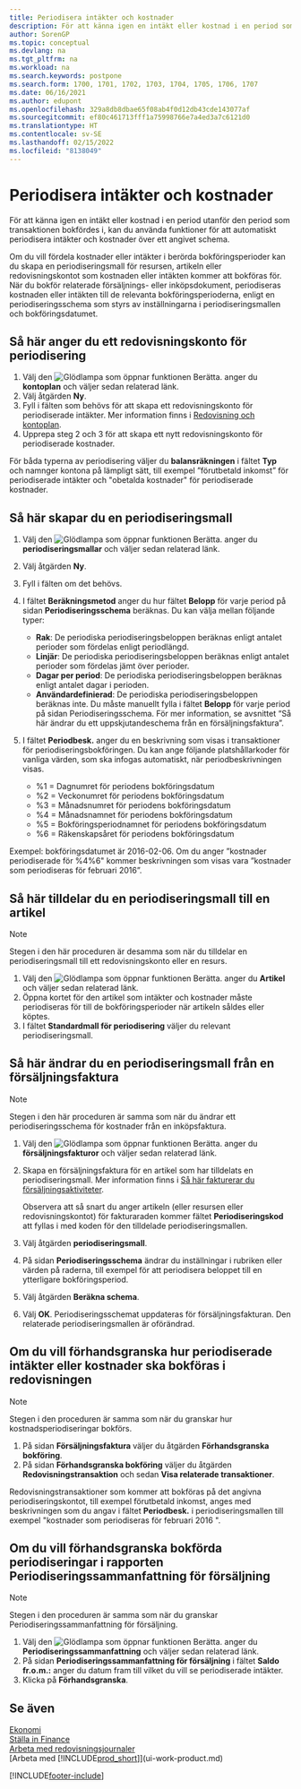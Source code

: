 ```yaml
---
title: Periodisera intäkter och kostnader
description: För att känna igen en intäkt eller kostnad i en period som transaktionen inte bokfördes i, kan du använda funktioner för att automatiskt periodisera eller skjuta upp dem över ett angivet schema.
author: SorenGP
ms.topic: conceptual
ms.devlang: na
ms.tgt_pltfrm: na
ms.workload: na
ms.search.keywords: postpone
ms.search.form: 1700, 1701, 1702, 1703, 1704, 1705, 1706, 1707
ms.date: 06/16/2021
ms.author: edupont
ms.openlocfilehash: 329a8db8dbae65f08ab4f0d12db43cde143077af
ms.sourcegitcommit: ef80c461713fff1a75998766e7a4ed3a7c6121d0
ms.translationtype: HT
ms.contentlocale: sv-SE
ms.lasthandoff: 02/15/2022
ms.locfileid: "8138049"
---
```

# <a name="defer-revenues-and-expenses"></a>Periodisera intäkter och kostnader

För att känna igen en intäkt eller kostnad i en period utanför den period som transaktionen bokfördes i, kan du använda funktioner för att automatiskt periodisera intäkter och kostnader över ett angivet schema.

Om du vill fördela kostnader eller intäkter i berörda bokföringsperioder kan du skapa en periodiseringsmall för resursen, artikeln eller redovisningskontot som kostnaden eller intäkten kommer att bokföras för. När du bokför relaterade försäljnings- eller inköpsdokument, periodiseras kostnaden eller intäkten till de relevanta bokföringsperioderna, enligt en periodiseringsschema som styrs av inställningarna i periodiseringsmallen och bokföringsdatumet.

## <a name="to-set-up-a-gl-account-for-deferral"></a>Så här anger du ett redovisningskonto för periodisering

1. Välj den ![Glödlampa som öppnar funktionen Berätta.](media/ui-search/search_small.png "Berätta vad du vill göra") anger du **kontoplan** och väljer sedan relaterad länk.
2. Välj åtgärden **Ny**.
3. Fyll i fälten som behövs för att skapa ett redovisningskonto för periodiserade intäkter. Mer information finns i [Redovisning och kontoplan](finance-general-ledger.md).
4. Upprepa steg 2 och 3 för att skapa ett nytt redovisningskonto för periodiserade kostnader.

För båda typerna av periodisering väljer du **balansräkningen** i fältet **Typ** och namnger kontona på lämpligt sätt, till exempel ”förutbetald inkomst” för periodiserade intäkter och "obetalda kostnader" för periodiserade kostnader.

## <a name="to-set-up-a-deferral-template"></a>Så här skapar du en periodiseringsmall

1. Välj den ![Glödlampa som öppnar funktionen Berätta.](media/ui-search/search_small.png "Berätta vad du vill göra") anger du **periodiseringsmallar** och väljer sedan relaterad länk.
2. Välj åtgärden **Ny**.
3. Fyll i fälten om det behövs.
4. I fältet **Beräkningsmetod** anger du hur fältet **Belopp** för varje period på sidan **Periodiseringsschema** beräknas. Du kan välja mellan följande typer:

   * **Rak**: De periodiska periodiseringsbeloppen beräknas enligt antalet perioder som fördelas enligt periodlängd.
   * **Linjär**: De periodiska periodiseringsbeloppen beräknas enligt antalet perioder som fördelas jämt över perioder.
   * **Dagar per period**: De periodiska periodiseringsbeloppen beräknas enligt antalet dagar i perioden.
   * **Användardefinierad**: De periodiska periodiseringsbeloppen beräknas inte. Du måste manuellt fylla i fältet **Belopp** för varje period på sidan Periodiseringsschema. För mer information, se avsnittet “Så här ändrar du ett uppskjutandeschema från en försäljningsfaktura”.
5. I fältet **Periodbesk.** anger du en beskrivning som visas i transaktioner för periodiseringsbokföringen. Du kan ange följande platshållarkoder för vanliga värden, som ska infogas automatiskt, när periodbeskrivningen visas.

   * %1 = Dagnumret för periodens bokföringsdatum
   * %2 = Veckonumret för periodens bokföringsdatum
   * %3 = Månadsnumret för periodens bokföringsdatum
   * %4 = Månadsnamnet för periodens bokföringsdatum
   * %5 = Bokföringsperiodnamnet för periodens bokföringsdatum
   * %6 = Räkenskapsåret för periodens bokföringsdatum

Exempel: bokföringsdatumet är 2016-02-06. Om du anger ”kostnader periodiserade för %4%6" kommer beskrivningen som visas vara ”kostnader som periodiseras för februari 2016”.

## <a name="to-assign-a-deferral-template-to-an-item"></a>Så här tilldelar du en periodiseringsmall till en artikel

> [!NOTE]  
> Stegen i den här proceduren är desamma som när du tilldelar en periodiseringsmall till ett redovisningskonto eller en resurs.

1. Välj den ![Glödlampa som öppnar funktionen Berätta.](media/ui-search/search_small.png "Berätta vad du vill göra") anger du **Artikel** och väljer sedan relaterad länk.
2. Öppna kortet för den artikel som intäkter och kostnader måste periodiseras för till de bokföringsperioder när artikeln såldes eller köptes.
3. I fältet **Standardmall för periodisering** väljer du relevant periodiseringsmall.

## <a name="to-change-a-deferral-schedule-from-a-sales-invoice"></a>Så här ändrar du en periodiseringsmall från en försäljningsfaktura

> [!NOTE]  
> Stegen i den här proceduren är samma som när du ändrar ett periodiseringsschema för kostnader från en inköpsfaktura.

1. Välj den ![Glödlampa som öppnar funktionen Berätta.](media/ui-search/search_small.png "Berätta vad du vill göra") anger du **försäljningsfakturor** och väljer sedan relaterad länk.
2. Skapa en försäljningsfaktura för en artikel som har tilldelats en periodiseringsmall. Mer information finns i [Så här fakturerar du försäljningsaktiviteter](sales-how-invoice-sales.md).

    Observera att så snart du anger artikeln (eller resursen eller redovisningskontot) för fakturaraden kommer fältet **Periodiseringskod** att fyllas i med koden för den tilldelade periodiseringsmallen.
3. Välj åtgärden **periodiseringsmall**.
4. På sidan **Periodiseringsschema** ändrar du inställningar i rubriken eller värden på raderna, till exempel för att periodisera beloppet till en ytterligare bokföringsperiod.
5. Välj åtgärden **Beräkna schema**.
6. Välj **OK**. Periodiseringsschemat uppdateras för försäljningsfakturan. Den relaterade periodiseringsmallen är oförändrad.

## <a name="to-preview-how-deferred-revenues-or-expenses-will-be-posted-to-the-general-ledger"></a>Om du vill förhandsgranska hur periodiserade intäkter eller kostnader ska bokföras i redovisningen

> [!NOTE]  
> Stegen i den proceduren är samma som när du granskar hur kostnadsperiodiseringar bokförs.

1. På sidan **Försäljningsfaktura** väljer du åtgärden **Förhandsgranska bokföring**.
2. På sidan **Förhandsgranska bokföring** väljer du åtgärden **Redovisningstransaktion** och sedan **Visa relaterade transaktioner**.

Redovisningstransaktioner som kommer att bokföras på det angivna periodiseringskontot, till exempel förutbetald inkomst, anges med beskrivningen som du angav i fältet **Periodbesk.** i periodiseringsmallen till exempel "kostnader som periodiseras för februari 2016 ".

## <a name="to-review-posted-deferrals-in-the-sales-deferral-summary-report"></a>Om du vill förhandsgranska bokförda periodiseringar i rapporten Periodiseringssammanfattning för försäljning

> [!NOTE]  
> Stegen i den proceduren är samma som när du granskar Periodiseringssammanfattning för försäljning.

1. Välj den ![Glödlampa som öppnar funktionen Berätta.](media/ui-search/search_small.png "Berätta vad du vill göra") anger du **Periodiseringssammanfattning** och väljer sedan relaterad länk.
2. På sidan **Periodiseringssammanfattning för försäljning** i fältet **Saldo fr.o.m.:** anger du datum fram till vilket du vill se periodiserade intäkter.
3. Klicka på **Förhandsgranska**.

## <a name="see-also"></a>Se även

[Ekonomi](finance.md)  
[Ställa in Finance](finance-setup-finance.md)  
[Arbeta med redovisningsjournaler](ui-work-general-journals.md)  
[Arbeta med [!INCLUDE[prod_short](includes/prod_short.md)]](ui-work-product.md)


[!INCLUDE[footer-include](includes/footer-banner.md)]
